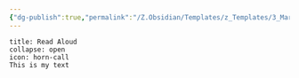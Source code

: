 ```yaml
---
{"dg-publish":true,"permalink":"/Z.Obsidian/Templates/z_Templates/3_Markdown/Call Out Boxes (Admonition)/Call Out - Call Out Box/"}
---
```


```ad-note
title: Read Aloud
collapse: open
icon: horn-call
This is my text
```